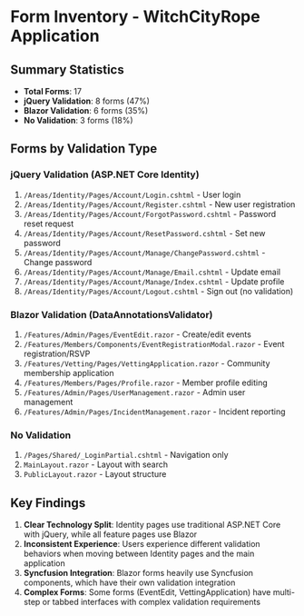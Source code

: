 # Form Inventory - WitchCityRope Application

## Summary Statistics
- **Total Forms**: 17
- **jQuery Validation**: 8 forms (47%)
- **Blazor Validation**: 6 forms (35%)
- **No Validation**: 3 forms (18%)

## Forms by Validation Type

### jQuery Validation (ASP.NET Core Identity)
1. `/Areas/Identity/Pages/Account/Login.cshtml` - User login
2. `/Areas/Identity/Pages/Account/Register.cshtml` - New user registration
3. `/Areas/Identity/Pages/Account/ForgotPassword.cshtml` - Password reset request
4. `/Areas/Identity/Pages/Account/ResetPassword.cshtml` - Set new password
5. `/Areas/Identity/Pages/Account/Manage/ChangePassword.cshtml` - Change password
6. `/Areas/Identity/Pages/Account/Manage/Email.cshtml` - Update email
7. `/Areas/Identity/Pages/Account/Manage/Index.cshtml` - Update profile
8. `/Areas/Identity/Pages/Account/Logout.cshtml` - Sign out (no validation)

### Blazor Validation (DataAnnotationsValidator)
1. `/Features/Admin/Pages/EventEdit.razor` - Create/edit events
2. `/Features/Members/Components/EventRegistrationModal.razor` - Event registration/RSVP
3. `/Features/Vetting/Pages/VettingApplication.razor` - Community membership application
4. `/Features/Members/Pages/Profile.razor` - Member profile editing
5. `/Features/Admin/Pages/UserManagement.razor` - Admin user management
6. `/Features/Admin/Pages/IncidentManagement.razor` - Incident reporting

### No Validation
1. `/Pages/Shared/_LoginPartial.cshtml` - Navigation only
2. `MainLayout.razor` - Layout with search
3. `PublicLayout.razor` - Layout structure

## Key Findings
1. **Clear Technology Split**: Identity pages use traditional ASP.NET Core with jQuery, while all feature pages use Blazor
2. **Inconsistent Experience**: Users experience different validation behaviors when moving between Identity pages and the main application
3. **Syncfusion Integration**: Blazor forms heavily use Syncfusion components, which have their own validation integration
4. **Complex Forms**: Some forms (EventEdit, VettingApplication) have multi-step or tabbed interfaces with complex validation requirements